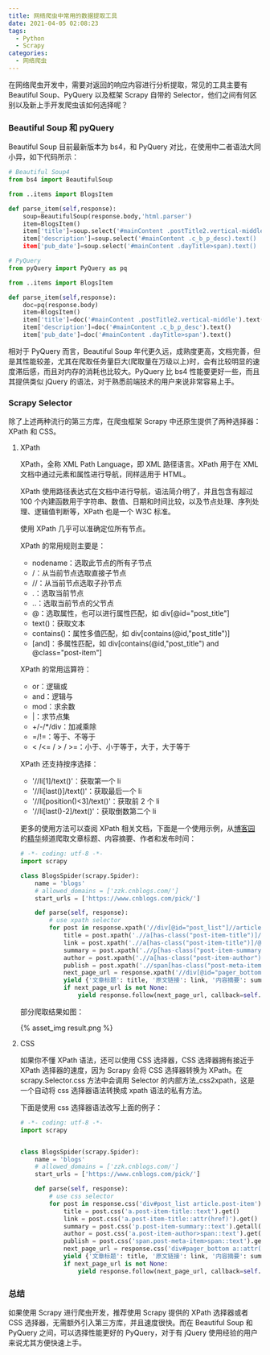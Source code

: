 ```yaml
---
title: 网络爬虫中常用的数据提取工具
date: 2021-04-05 02:08:23
tags:
  - Python
  - Scrapy
categories:
  - 网络爬虫
---
```


在网络爬虫开发中，需要对返回的响应内容进行分析提取，常见的工具主要有 Beautiful Soup、PyQuery 以及框架 Scrapy 自带的 Selector，他们之间有何区别以及新上手开发爬虫该如何选择呢？

### Beautiful Soup 和 pyQuery

Beautiful Soup 目前最新版本为 bs4，和 PyQuery 对比，在使用中二者语法大同小异，如下代码所示：

```python
# Beautiful Soup4
from bs4 import BeautifulSoup

from ..items import BlogsItem

def parse_item(self,response):
    soup=BeautifulSoup(response.body,'html.parser')
    item=BlogsItem()
    item['title']=soup.select('#mainContent .postTitle2.vertical-middle').text()
    item['description']=soup.select('#mainContent .c_b_p_desc).text()
    item['pub_date']=soup.select('#mainContent .dayTitle>span).text()
```

<!-- more -->

```python
# PyQuery
from pyQuery import PyQuery as pq

from ..items import BlogsItem

def parse_item(self,response):
    doc=pq(response.body)
    item=BlogsItem()
    item['title']=doc('#mainContent .postTitle2.vertical-middle').text()
    item['description']=doc('#mainContent .c_b_p_desc').text()
    item['pub_date']=doc('#mainContent .dayTitle>span').text()
```

相对于 PyQuery 而言，Beautiful Soup 年代更久远，成熟度更高，文档完善，但是其性能较差，尤其在爬取任务量巨大(爬取量在万级以上)时，会有比较明显的速度滞后感，而且对内存的消耗也比较大。PyQuery 比 bs4 性能要更好一些，而且其提供类似 jQuery 的语法，对于熟悉前端技术的用户来说非常容易上手。

### Scrapy Selector

除了上述两种流行的第三方库，在爬虫框架 Scrapy 中还原生提供了两种选择器：XPath 和 CSS。

1. XPath

   XPath，全称 XML Path Language，即 XML 路径语言。XPath 用于在 XML 文档中通过元素和属性进行导航，同样适用于 HTML。

   XPath 使用路径表达式在文档中进行导航，语法简介明了，并且包含有超过 100 个内建函数用于字符串、数值、日期和时间比较，以及节点处理、序列处理、逻辑值判断等，XPath 也是一个 W3C 标准。

   使用 XPath 几乎可以准确定位所有节点。

   XPath 的常用规则主要是：

   - nodename：选取此节点的所有子节点
   - /：从当前节点选取直接子节点
   - //：从当前节点选取子孙节点
   - .：选取当前节点
   - ..：选取当前节点的父节点
   - @：选取属性，也可以进行属性匹配，如 div[@id="post_title"]
   - text()：获取文本
   - contains()：属性多值匹配，如 div[contains(@id,"post_title")]
   - [and]：多属性匹配，如 div[contains(@id,"post_title") and @class="post-item"]

   XPath 的常用运算符：

   - or：逻辑或
   - and：逻辑与
   - mod：求余数
   - |：求节点集
   - +/-/\*/div：加减乘除
   - =/!=：等于、不等于
   - < /<= / > / >=：小于、小于等于，大于，大于等于

   XPath 还支持按序选择：

   - '//li[1]/text()'：获取第一个 li
   - '//li[last()]/text()'：获取最后一个 li
   - '//li[position()<3]/text()'：获取前 2 个 li
   - '//li[last()-2]/text()'：获取倒数第二个 li

   更多的使用方法可以查阅 XPath 相关文档，下面是一个使用示例，从[博客园](https://www.cnblogs.com)的[精华](https://www.cnblog.com/pick/)频道爬取文章标题、内容摘要、作者和发布时间：

   ```python
   # -*- coding: utf-8 -*-
   import scrapy

   class BlogsSpider(scrapy.Spider):
       name = 'blogs'
       # allowed_domains = ['zzk.cnblogs.com/']
       start_urls = ['https://www.cnblogs.com/pick/']

       def parse(self, response):
           # use xpath selector
           for post in response.xpath('//div[@id="post_list"]//article[has-class("post-item")]'):
               title = post.xpath('.//a[has-class("post-item-title")]/text()').get()
               link = post.xpath('.//a[has-class("post-item-title")]/@href').get()
               summary = post.xpath('.//p[has-class("post-item-summary")]/text()').getall()[-1].strip()
               author = post.xpath('.//a[has-class("post-item-author")]/span/text()').get()
               publish = post.xpath('.//span[has-class("post-meta-item")]/span/text()').get()
               next_page_url = response.xpath('//div[@id="pager_bottom"]//a/@href')[-1]
               yield {'文章标题': title, '原文链接': link, '内容摘要': summary, '作者': author, '发布时间': publish}
               if next_page_url is not None:
                   yield response.follow(next_page_url, callback=self.parse)
   ```

   部分爬取结果如图：

   {% asset_img result.png %}

2. CSS

   如果你不懂 XPath 语法，还可以使用 CSS 选择器，CSS 选择器拥有接近于 XPath 选择器的速度，因为 Scrapy 会将 CSS 选择器转换为 XPath。在 scrapy.Selector.css 方法中会调用 Selector 的内部方法\_css2xpath，这是一个自动将 css 选择器语法转换成 xpath 语法的私有方法。

   下面是使用 css 选择器语法改写上面的例子：

   ```python
   # -*- coding: utf-8 -*-
   import scrapy


   class BlogsSpider(scrapy.Spider):
       name = 'blogs'
       # allowed_domains = ['zzk.cnblogs.com/']
       start_urls = ['https://www.cnblogs.com/pick/']

       def parse(self, response):
           # use css selector
           for post in response.css('div#post_list article.post-item'):
               title = post.css('a.post-item-title::text').get()
               link = post.css('a.post-item-title::attr(href)').get()
               summary = post.css('p.post-item-summary::text').getall()[-1].strip()
               author = post.css('a.post-item-author>span::text').get()
               publish = post.css('span.post-meta-item>span::text').get()
               next_page_url = response.css('div#pager_bottom a::attr(href)')[-1]
               yield {'文章标题': title, '原文链接': link, '内容摘要': summary, '作者': author, '发布时间': publish}
               if next_page_url is not None:
                   yield response.follow(next_page_url, callback=self.parse)

   ```

### 总结

如果使用 Scrapy 进行爬虫开发，推荐使用 Scrapy 提供的 XPath 选择器或者 CSS 选择器，无需额外引入第三方库，并且速度很快。而在 Beautiful Soup 和 PyQuery 之间，可以选择性能更好的 PyQuery，对于有 jQuery 使用经验的用户来说尤其方便快速上手。
